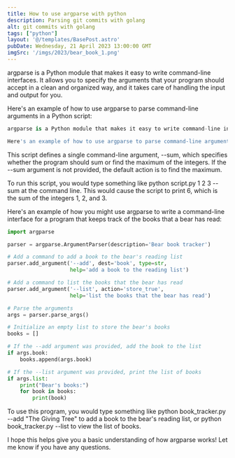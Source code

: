 ```yaml
---
title: How to use argparse with python
description: Parsing git commits with golang
alt: git commits with golang
tags: ["python"]
layout: '@/templates/BasePost.astro'
pubDate: Wednesday, 21 April 2023 13:00:00 GMT
imgSrc: '/imgs/2023/bear_book_1.png'
---
```

argparse is a Python module that makes it easy to write command-line interfaces. It allows you to specify the arguments that your program should accept in a clean and organized way, and it takes care of handling the input and output for you.

Here's an example of how to use argparse to parse command-line arguments in a Python script:


```python
argparse is a Python module that makes it easy to write command-line interfaces. It allows you to specify the arguments that your program should accept in a clean and organized way, and it takes care of handling the input and output for you.

Here's an example of how to use argparse to parse command-line arguments in a Python script:
```

This script defines a single command-line argument, --sum, which specifies whether the program should sum or find the maximum of the integers. If the --sum argument is not provided, the default action is to find the maximum.

To run this script, you would type something like python script.py 1 2 3 --sum at the command line. This would cause the script to print 6, which is the sum of the integers 1, 2, and 3.

Here's an example of how you might use argparse to write a command-line interface for a program that keeps track of the books that a bear has read:

```python
import argparse

parser = argparse.ArgumentParser(description='Bear book tracker')

# Add a command to add a book to the bear's reading list
parser.add_argument('--add', dest='book', type=str,
                    help='add a book to the reading list')

# Add a command to list the books that the bear has read
parser.add_argument('--list', action='store_true',
                    help='list the books that the bear has read')

# Parse the arguments
args = parser.parse_args()

# Initialize an empty list to store the bear's books
books = []

# If the --add argument was provided, add the book to the list
if args.book:
    books.append(args.book)

# If the --list argument was provided, print the list of books
if args.list:
    print("Bear's books:")
    for book in books:
        print(book)

```

To use this program, you would type something like python book_tracker.py --add "The Giving Tree" to add a book to the bear's reading list, or python book_tracker.py --list to view the list of books.

I hope this helps give you a basic understanding of how argparse works! Let me know if you have any questions.